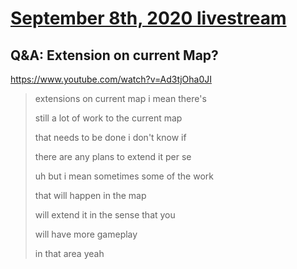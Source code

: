 # [September 8th, 2020 livestream](../2020-09-08.md)
## Q&A: Extension on current Map?
https://www.youtube.com/watch?v=Ad3tjOha0JI
> extensions on current map i mean there's
> 
> still a lot of work to the current map
> 
> that needs to be done i don't know if
> 
> there are any plans to extend it per se
> 
> uh but i mean sometimes some of the work
> 
> that will happen in the map
> 
> will extend it in the sense that you
> 
> will have more gameplay
> 
> in that area yeah
> 
